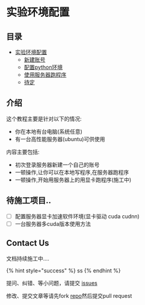 # 实验环境配置

## 目录

* [实验环境配置](https://github.com/mingxiansen/gitbook/tree/597f5e3caf744015af1b37651bea13ed32d048fc/doc/page1/doc/page1/README.md)
  * [新建账号](https://github.com/mingxiansen/gitbook/tree/597f5e3caf744015af1b37651bea13ed32d048fc/doc/page1/doc/page1/page1-1.md)
  * [配置python环境](https://github.com/mingxiansen/gitbook/tree/597f5e3caf744015af1b37651bea13ed32d048fc/doc/page1/doc/part1/page1-2.md)
  * [使用服务器跑程序](https://github.com/mingxiansen/gitbook/tree/597f5e3caf744015af1b37651bea13ed32d048fc/doc/page1/doc/part1/page1-3.md)
  * [待定](https://github.com/mingxiansen/gitbook/tree/597f5e3caf744015af1b37651bea13ed32d048fc/doc/page1/doc/part1/page1-4.md)

## 介绍

这个教程主要是针对以下的情况:

* 你在本地有台电脑(系统任意)
* 有一台高性能服务器\(ubuntu\)可供使用

内容主要包括:

* 初次登录服务器新建一个自己的账号
* 一顿操作,让你可以在本地写程序,在服务器跑程序
* 一顿操作,开始用服务器上的用显卡跑程序\(施工中\)

## 待施工项目..

* [ ] 配置服务器显卡加速软件环境\(显卡驱动 cuda cudnn\)
* [ ] 一台服务器多cuda版本使用方法

## Contact Us

文档持续施工中....

{% hint style="success" %}
ss
{% endhint %}

提问、纠错、等小问题，请提交 [issues](https://github.com/mingxiansen/gitbook/issues)

修改、提交文章等请先fork [repo](https://github.com/mingxiansen/gitbook)然后提交pull request
